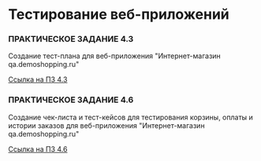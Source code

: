 # Тестирование веб-приложений

### ПРАКТИЧЕСКОЕ ЗАДАНИЕ 4.3

Создание тест-плана для веб-приложения "Интернет-магазин qa.demoshopping.ru"

[Ссылка на ПЗ 4.3](https://docs.google.com/spreadsheets/d/1G5Oap3-wUgw0mx3gde992jhmknJX-y--35JGBr14Lic/edit?usp=sharing)

### ПРАКТИЧЕСКОЕ ЗАДАНИЕ 4.6

Создание чек-листа и тест-кейсов для тестирования корзины, оплаты и истории заказов для веб-приложения "Интернет-магазин qa.demoshopping.ru"

[Ссылка на ПЗ 4.6](https://docs.google.com/spreadsheets/d/1mnJXMMfSCcGkc9PMEQQ9zd89jvSbrbXiK6TEjCB6jyc/edit?usp=drive_link)
